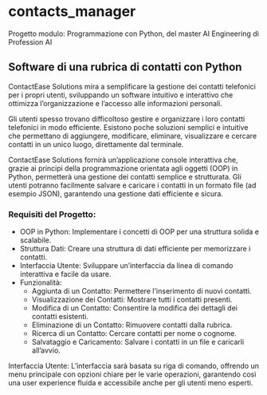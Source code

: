 # contacts_manager
Progetto modulo: Programmazione con Python, del master AI Engineering di Profession AI

## Software di una rubrica di contatti con Python
ContactEase Solutions mira a semplificare la gestione dei contatti telefonici per i propri utenti, sviluppando un software intuitivo e interattivo che ottimizza l’organizzazione e l’accesso alle informazioni personali.

Gli utenti spesso trovano difficoltoso gestire e organizzare i loro contatti telefonici in modo efficiente. Esistono poche soluzioni semplici e intuitive che permettano di aggiungere, modificare, eliminare, visualizzare e cercare contatti in un unico luogo, direttamente dal terminale.

ContactEase Solutions fornirà un’applicazione console interattiva che, grazie ai principi della programmazione orientata agli oggetti (OOP) in Python, permetterà una gestione dei contatti semplice e strutturata. Gli utenti potranno facilmente salvare e caricare i contatti in un formato file (ad esempio JSON), garantendo una gestione dati efficiente e sicura.

### Requisiti del Progetto:
- OOP in Python: Implementare i concetti di OOP per una struttura solida e scalabile.
- Struttura Dati: Creare una struttura di dati efficiente per memorizzare i contatti.
- Interfaccia Utente: Sviluppare un’interfaccia da linea di comando interattiva e facile da usare.
- Funzionalità:
  - Aggiunta di un Contatto: Permettere l'inserimento di nuovi contatti.
  - Visualizzazione dei Contatti: Mostrare tutti i contatti presenti.
  - Modifica di un Contatto: Consentire la modifica dei dettagli dei contatti esistenti.
  - Eliminazione di un Contatto: Rimuovere contatti dalla rubrica.
  - Ricerca di un Contatto: Cercare contatti per nome o cognome.
  - Salvataggio e Caricamento: Salvare i contatti in un file e caricarli all’avvio.

Interfaccia Utente: L’interfaccia sarà basata su riga di comando, offrendo un menu principale con opzioni chiare per le varie operazioni, garantendo così una user experience fluida e accessibile anche per gli utenti meno esperti.
